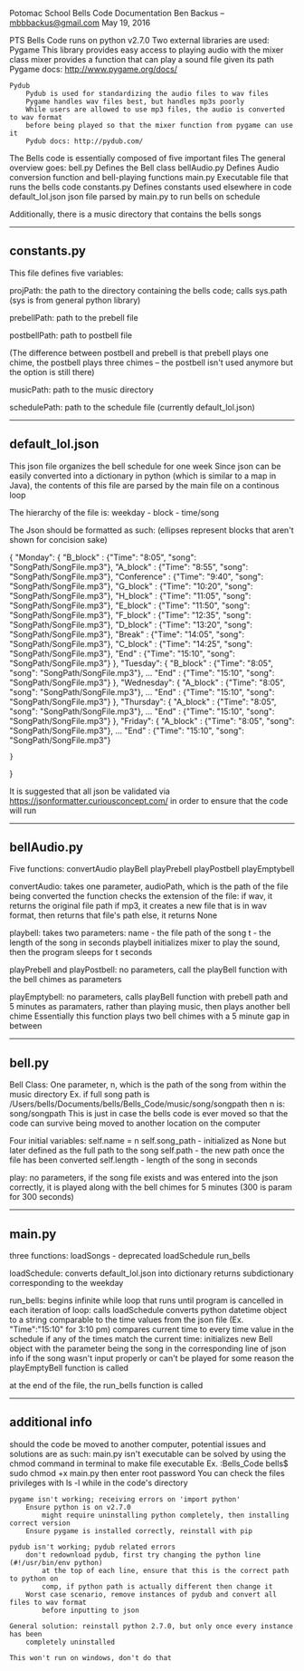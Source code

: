 Potomac School Bells Code Documentation
Ben Backus – mbbbackus@gmail.com
May 19, 2016

PTS Bells Code runs on python v2.7.0
Two external libraries are used:
	Pygame
		This library provides easy access to playing audio with the mixer class
		mixer provides a function that can play a sound file given its path
		Pygame docs: http://www.pygame.org/docs/
		
	Pydub
		Pydub is used for standardizing the audio files to wav files
		Pygame handles wav files best, but handles mp3s poorly
		While users are allowed to use mp3 files, the audio is converted to wav format
		before being played so that the mixer function from pygame can use it
		Pydub docs: http://pydub.com/
		
The Bells code is essentially composed of five important files
The general overview goes:
	bell.py
		Defines the Bell class
	bellAudio.py
		Defines Audio conversion function and bell-playing functions
	main.py
		Executable file that runs the bells code
	constants.py
		Defines constants used elsewhere in code
	default_lol.json
		json file parsed by main.py to run bells on schedule 
		
Additionally, there is a music directory that contains the bells songs


-----------------------------------------------------------------------------------------
constants.py
-----------------------------------------------------------------------------------------

This file defines five variables:

projPath: the path to the directory containing the bells code; calls sys.path (sys is from
general python library)

prebellPath: path to the prebell file

postbellPath: path to postbell file

(The difference between postbell and prebell is that prebell plays one chime, the postbell
plays three chimes – the postbell isn't used anymore but the option is still there)

musicPath: path to the music directory

schedulePath: path to the schedule file (currently default_lol.json)


-----------------------------------------------------------------------------------------
default_lol.json
-----------------------------------------------------------------------------------------

This json file organizes the bell schedule for one week
Since json can be easily converted into a dictionary in python (which is similar to a map
in Java), the contents of this file are parsed by the main file on a continous loop

The hierarchy of the file is: weekday - block - time/song

The Json should be formatted as such:
(ellipses represent blocks that aren't shown for concision sake)

{
	"Monday":
	{
		"B_block"    : {"Time": "8:05", "song": "SongPath/SongFile.mp3"},
		"A_block"    : {"Time": "8:55", "song": "SongPath/SongFile.mp3"},
		"Conference" : {"Time": "9:40", "song": "SongPath/SongFile.mp3"},
		"G_block"    : {"Time": "10:20", "song": "SongPath/SongFile.mp3"},
		"H_block"    : {"Time": "11:05", "song": "SongPath/SongFile.mp3"},
		"E_block"    : {"Time": "11:50", "song": "SongPath/SongFile.mp3"},
		"F_block"    : {"Time": "12:35", "song": "SongPath/SongFile.mp3"},
		"D_block"    : {"Time": "13:20", "song": "SongPath/SongFile.mp3"},
		"Break"      : {"Time": "14:05", "song": "SongPath/SongFile.mp3"},
		"C_block"    : {"Time": "14:25", "song": "SongPath/SongFile.mp3"},
		"End"        : {"Time": "15:10", "song": "SongPath/SongFile.mp3"}
	},
	"Tuesday": 
	{
		"B_block"    : {"Time": "8:05", "song": "SongPath/SongFile.mp3"},
		...
		"End"        : {"Time": "15:10", "song": "SongPath/SongFile.mp3"}
	},
	"Wednesday":
	{
		"A_block" : {"Time": "8:05", "song": "SongPath/SongFile.mp3"},
		...
		"End"        : {"Time": "15:10", "song": "SongPath/SongFile.mp3"}
	},
	"Thursday":
	{
		"A_block" : {"Time": "8:05", "song": "SongPath/SongFile.mp3"},
		...
		"End"        : {"Time": "15:10", "song": "SongPath/SongFile.mp3"}
	},
	"Friday": 
	{
		"A_block"     : {"Time": "8:05", "song": "SongPath/SongFile.mp3"},
		...
		"End"        : {"Time": "15:10", "song": "SongPath/SongFile.mp3"}

    }
}

It is suggested that all json be validated via https://jsonformatter.curiousconcept.com/
in order to ensure that the code will run


-----------------------------------------------------------------------------------------
bellAudio.py
-----------------------------------------------------------------------------------------

Five functions:
	convertAudio
	playBell
	playPrebell
	playPostbell
	playEmptybell
	
convertAudio:
takes one parameter, audioPath, which is the path of the file being converted
the function checks the extension of the file: 
	if wav, it returns the original file path
	if mp3, it creates a new file that is in wav format, then returns that file's path
	else, it returns None
	
playbell:
takes two parameters:
	name - the file path of the song
	t - the length of the song in seconds
playbell initializes mixer to play the sound, then the program sleeps for t seconds

playPrebell and playPostbell:
no parameters, call the playBell function with the bell chimes as parameters 

playEmptybell:
no parameters, calls playBell function with prebell path and 5 minutes as paramaters,
rather than playing music, then plays another bell chime
Essentially this function plays two bell chimes with a 5 minute gap in between


-----------------------------------------------------------------------------------------
bell.py
-----------------------------------------------------------------------------------------

Bell Class:
One parameter, n, which is the path of the song from within the music directory
	Ex. if full song path is /Users/bells/Documents/bells/Bells_Code/music/song/songpath
	then n is: song/songpath
	This is just in case the bells code is ever moved so that the code can survive being
	moved to another location on the computer
	
Four initial variables:
	self.name = n
	self.song_path - initialized as None but later defined as the full path to the song
	self.path - the new path once the file has been converted
	self.length - length of the song in seconds 
	
play:
	no parameters, if the song file exists and was entered into the json correctly, it is
	played along with the bell chimes for 5 minutes (300 is param for 300 seconds)
	

-----------------------------------------------------------------------------------------
main.py
-----------------------------------------------------------------------------------------

three functions:
	loadSongs - deprecated
	loadSchedule
	run_bells
	
loadSchedule:
converts default_lol.json into dictionary
returns subdictionary corresponding to the weekday

run_bells:
begins infinite while loop that runs until program is cancelled
in each iteration of loop:
	calls loadSchedule
	converts python datetime object to a string comparable to the time values from the
		json file (Ex. "Time":"15:10" for 3:10 pm)
	compares current time to every time value in the schedule
	if any of the times match the current time:
		initializes new Bell object with the parameter being the song in the corresponding
			line of json info
		if the song wasn't input properly or can't be played for some reason the 
			playEmptyBell function is called
			
at the end of the file, the run_bells function is called


-----------------------------------------------------------------------------------------
additional info
-----------------------------------------------------------------------------------------

should the code be moved to another computer, potential issues and solutions are as such:
	main.py isn't executable
		can be solved by using the chmod command in terminal to make file executable
		Ex. :Bells_Code bells$ sudo chmod +x main.py 
			then enter root password
		You can check the files privileges with ls -l while in the code's directory
		
	pygame isn't working; receiving errors on 'import python'
		Ensure python is on v2.7.0
			might require uninstalling python completely, then installing correct version
		Ensure pygame is installed correctly, reinstall with pip
	
	pydub isn't working; pydub related errors
		don't redownload pydub, first try changing the python line (#!/usr/bin/env python)
			at the top of each line, ensure that this is the correct path to python on
			comp, if python path is actually different then change it
		Worst case scenario, remove instances of pydub and convert all files to wav format
			before inputting to json 
	
	General solution: reinstall python 2.7.0, but only once every instance has been
		completely uninstalled
		
	This won't run on windows, don't do that
		
	
